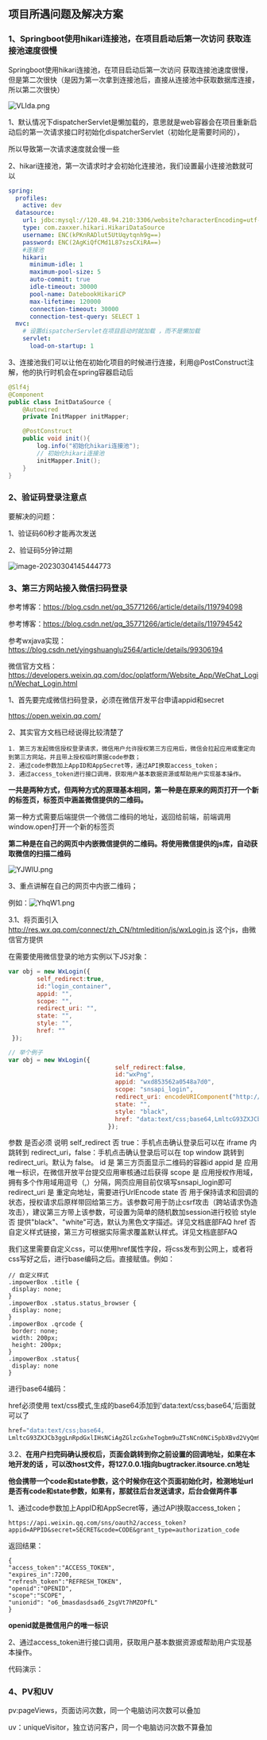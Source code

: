 ## 项目所遇问题及解决方案

### 1、Springboot使用hikari连接池，在项目启动后第一次访问 获取连接池速度很慢

Springboot使用hikari连接池，在项目启动后第一次访问 获取连接池速度很慢，但是第二次很快（是因为第一次拿到连接池后，直接从连接池中获取数据库连接，所以第二次很快）

![VLIda.png](https://i.imgtg.com/2023/03/02/VLIda.png)

1、默认情况下dispatcherServlet是懒加载的，意思就是web容器会在项目重新启动后的第一次请求接口时初始化dispatcherServlet（初始化是需要时间的），

所以导致第一次请求速度就会慢一些

2、hikari连接池，第一次请求时才会初始化连接池，我们设置最小连接池数就可以

```yml
spring:
  profiles:
    active: dev
  datasource:
    url: jdbc:mysql://120.48.94.210:3306/website?characterEncoding=utf-8&useSSL=false
    type: com.zaxxer.hikari.HikariDataSource
    username: ENC(kPKnRADlut5UtUqytqnh9g==)
    password: ENC(2AgKiQfCMd1L87szsCXiRA==)
    #连接池
    hikari:
      minimum-idle: 1
      maximum-pool-size: 5
      auto-commit: true
      idle-timeout: 30000
      pool-name: DatebookHikariCP
      max-lifetime: 120000
      connection-timeout: 30000
      connection-test-query: SELECT 1
  mvc:
    # 设置dispatcherServlet在项目启动时就加载 ，而不是懒加载
    servlet:
      load-on-startup: 1
```

3、连接池我们可以让他在初始化项目的时候进行连接，利用@PostConstruct注解，他的执行时机会在spring容器启动后

```java
@Slf4j
@Component
public class InitDataSource {
    @Autowired
    private InitMapper initMapper;

    @PostConstruct
    public void init(){
        log.info("初始化hikari连接池");
        // 初始化hikari连接池
        initMapper.Init();
    }
}
```

### 2、验证码登录注意点

要解决的问题：

1、验证码60秒才能再次发送

2、验证码5分钟过期

![image-20230304145444773](C:\Users\86134\AppData\Roaming\Typora\typora-user-images\image-20230304145444773.png)

### 3、第三方网站接入微信扫码登录

参考博客：https://blog.csdn.net/qq_35771266/article/details/119794098

参考博客：https://blog.csdn.net/qq_35771266/article/details/119794542

参考wxjava实现：https://blog.csdn.net/yingshuanglu2564/article/details/99306194

微信官方文档：https://developers.weixin.qq.com/doc/oplatform/Website_App/WeChat_Login/Wechat_Login.html

1、首先要完成微信扫码登录，必须在微信开发平台申请appid和secret

https://open.weixin.qq.com/

2、其实官方文档已经说得比较清楚了

```text
1. 第三方发起微信授权登录请求，微信用户允许授权第三方应用后，微信会拉起应用或重定向到第三方网站，并且带上授权临时票据code参数；
2. 通过code参数加上AppID和AppSecret等，通过API换取access_token；
3. 通过access_token进行接口调用，获取用户基本数据资源或帮助用户实现基本操作。
```

**一共是两种方式，但两种方式的原理基本相同，第一种是在原来的网页打开一个新的标签页，标签页中涵盖微信提供的二维码。**

第一种方式需要后端提供一个微信二维码的地址，返回给前端，前端调用window.open打开一个新的标签页

**第二种是在自己的网页中内嵌微信提供的二维码。将使用微信提供的js库，自动获取微信的扫描二维码**

![YJWlU.png](https://i.imgtg.com/2023/03/07/YJWlU.png)

3、重点讲解在自己的网页中内嵌二维码；

例如：![YhqW1.png](https://i.imgtg.com/2023/03/05/YhqW1.png)

3.1、将页面引入 http://res.wx.qq.com/connect/zh_CN/htmledition/js/wxLogin.js 这个js，由微信官方提供

在需要使用微信登录的地方实例以下JS对象：

```js
var obj = new WxLogin({
        self_redirect:true,
        id:"login_container", 
        appid: "", 
        scope: "", 
        redirect_uri: "",
        state: "",
        style: "",
        href: ""
 });
```

```js
// 举个例子
var obj = new WxLogin({           
                              self_redirect:false,
                              id:"wxPng", 
                              appid: "wxd853562a0548a7d0", 
                              scope: "snsapi_login", 
                              redirect_uri: encodeURIComponent("http://bugtracker.itsource.cn"),
                              state: "",
                              style: "black",
                              href: "data:text/css;base64,LmltcG93ZXJCb3ggLnRpdGxlewogIGRpc3BsYXk6IG5vbmU7Cn0KCi5pbXBvd2VyQm94IC53YWl0aW5nIC5pbmZvIHsKICBkaXNwbGF5OiBub25lOwp9CgouaW1wb3dlckJveCAud2FpdGluZyAud3JwX2NvZGUgewogIG1hcmdpbjogMCBhdXRvOyAKICB3aWR0aDogMjAwcHg7CiAgYm9yZGVyOiBub25lOwp9CgouaW1wb3dlckJveCAud2FpdGluZyAucXJjb2RlIHsKICBib3JkZXI6IDA7CiAgd2lkdGg6IDEwMCU7Cn0="
                            });
```

参数	是否必须	说明
self_redirect	否	true：手机点击确认登录后可以在 iframe 内跳转到 redirect_uri，false：手机点击确认登录后可以在 top window 跳转到 redirect_uri。默认为 false。
id	是	第三方页面显示二维码的容器id
appid	是	应用唯一标识，在微信开放平台提交应用审核通过后获得
scope	是	应用授权作用域，拥有多个作用域用逗号（,）分隔，网页应用目前仅填写snsapi_login即可
redirect_uri	是	重定向地址，需要进行UrlEncode
state	否	用于保持请求和回调的状态，授权请求后原样带回给第三方。该参数可用于防止csrf攻击（跨站请求伪造攻击），建议第三方带上该参数，可设置为简单的随机数加session进行校验
style	否	提供"black"、"white"可选，默认为黑色文字描述。详见文档底部FAQ
href	否	自定义样式链接，第三方可根据实际需求覆盖默认样式。详见文档底部FAQ



我们这里需要自定义css，可以使用href属性字段，将css发布到公网上，或者将css写好之后，进行base编码之后。直接赋值。例如：

```
// 自定义样式
.impowerBox .title {
 display: none;
}
.impowerBox .status.status_browser {
 display: none;
}
.impowerBox .qrcode {
 border: none;
 width: 200px;
 height: 200px;
}
.impowerBox .status{
 display: none
}
```

进行base64编码：

href必须使用 text/css模式,生成的base64添加到'data:text/css;base64,'后面就可以了

```js
href="data:text/css;base64,
LmltcG93ZXJCb3ggLnRpdGxlIHsNCiAgZGlzcGxheTogbm9uZTsNCn0NCi5pbXBvd2VyQm94IC5zdGF0dXMuc3RhdHVzX2Jyb3dzZXIgew0KICBkaXNwbGF5OiBub25lOw0KfQ0KLmltcG93ZXJCb3ggLnFyY29kZSB7DQogIGJvcmRlcjogbm9uZTsNCiAgd2lkdGg6IDIwMHB4Ow0KICBoZWlnaHQ6IDIwMHB4Ow0KfQ0KLmltcG93ZXJCb3ggLnN0YXR1c3sNCiAgZGlzcGxheTogbm9uZQ0KfQ=="
```

3.2、**在用户扫完码确认授权后，页面会跳转到你之前设置的回调地址，如果在本地开发的话 ，可以改host文件，将127.0.0.1指向bugtracker.itsource.cn地址**

**他会携带一个code和state参数，这个时候你在这个页面初始化时，检测地址url是否有code和state参数，如果有，那就往后台发送请求，后台会做两件事**

1、通过code参数加上AppID和AppSecret等，通过API换取access_token；

```text
https://api.weixin.qq.com/sns/oauth2/access_token?appid=APPID&secret=SECRET&code=CODE&grant_type=authorization_code
```

返回结果：

```text
{ 
"access_token":"ACCESS_TOKEN", 
"expires_in":7200, 
"refresh_token":"REFRESH_TOKEN",
"openid":"OPENID", 
"scope":"SCOPE",
"unionid": "o6_bmasdasdsad6_2sgVt7hMZOPfL"
}
```

**openid就是微信用户的唯一标识**

2、通过access_token进行接口调用，获取用户基本数据资源或帮助用户实现基本操作。



代码演示：



### 4、PV和UV

pv:pageViews，页面访问次数，同一个电脑访问次数可以叠加

uv：uniqueVisitor，独立访问客户，同一个电脑访问次数不算叠加

